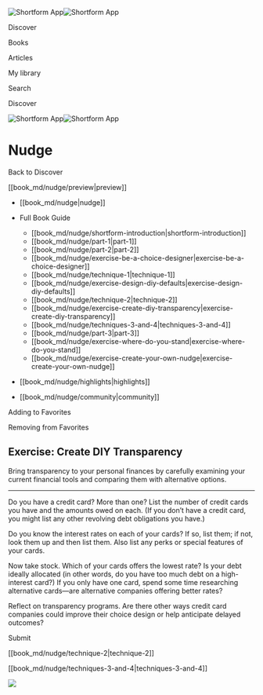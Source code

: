 ![Shortform App](/img/logo.36a2399e.svg)![Shortform App](/img/logo-dark.70c1b072.svg)

Discover

Books

Articles

My library

Search

Discover

![Shortform App](/img/logo.36a2399e.svg)![Shortform App](/img/logo-dark.70c1b072.svg)

# Nudge

Back to Discover

[[book_md/nudge/preview|preview]]

  * [[book_md/nudge|nudge]]
  * Full Book Guide

    * [[book_md/nudge/shortform-introduction|shortform-introduction]]
    * [[book_md/nudge/part-1|part-1]]
    * [[book_md/nudge/part-2|part-2]]
    * [[book_md/nudge/exercise-be-a-choice-designer|exercise-be-a-choice-designer]]
    * [[book_md/nudge/technique-1|technique-1]]
    * [[book_md/nudge/exercise-design-diy-defaults|exercise-design-diy-defaults]]
    * [[book_md/nudge/technique-2|technique-2]]
    * [[book_md/nudge/exercise-create-diy-transparency|exercise-create-diy-transparency]]
    * [[book_md/nudge/techniques-3-and-4|techniques-3-and-4]]
    * [[book_md/nudge/part-3|part-3]]
    * [[book_md/nudge/exercise-where-do-you-stand|exercise-where-do-you-stand]]
    * [[book_md/nudge/exercise-create-your-own-nudge|exercise-create-your-own-nudge]]
  * [[book_md/nudge/highlights|highlights]]
  * [[book_md/nudge/community|community]]



Adding to Favorites 

Removing from Favorites 

## Exercise: Create DIY Transparency

Bring transparency to your personal finances by carefully examining your current financial tools and comparing them with alternative options.

* * *

Do you have a credit card? More than one? List the number of credit cards you have and the amounts owed on each. (If you don’t have a credit card, you might list any other revolving debt obligations you have.)

Do you know the interest rates on each of your cards? If so, list them; if not, look them up and then list them. Also list any perks or special features of your cards.

Now take stock. Which of your cards offers the lowest rate? Is your debt ideally allocated (in other words, do you have too much debt on a high-interest card?) If you only have one card, spend some time researching alternative cards—are alternative companies offering better rates?

Reflect on transparency programs. Are there other ways credit card companies could improve their choice design or help anticipate delayed outcomes?

Submit 

[[book_md/nudge/technique-2|technique-2]]

[[book_md/nudge/techniques-3-and-4|techniques-3-and-4]]

![](https://bat.bing.com/action/0?ti=56018282&Ver=2&mid=25d35b1e-0584-40bc-a5a2-280ce580222b&sid=f30c5e70639211ee87d33f0876d93783&vid=f30c9700639211eeb3a75d830392c94f&vids=0&msclkid=N&pi=0&lg=en-US&sw=800&sh=600&sc=24&nwd=1&tl=Shortform%20%7C%20Book&p=https%3A%2F%2Fwww.shortform.com%2Fapp%2Fbook%2Fnudge%2Fexercise-create-diy-transparency&r=&lt=474&evt=pageLoad&sv=1&rn=37142)
